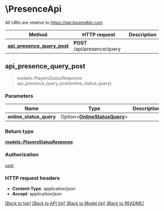 # \PresenceApi

All URIs are relative to *https://api.beamable.com*

Method | HTTP request | Description
------------- | ------------- | -------------
[**api_presence_query_post**](PresenceApi.md#api_presence_query_post) | **POST** /api/presence/query | 



## api_presence_query_post

> models::PlayersStatusResponse api_presence_query_post(online_status_query)


### Parameters


Name | Type | Description  | Required | Notes
------------- | ------------- | ------------- | ------------- | -------------
**online_status_query** | Option<[**OnlineStatusQuery**](OnlineStatusQuery.md)> |  |  |

### Return type

[**models::PlayersStatusResponse**](PlayersStatusResponse.md)

### Authorization

[user](../README.md#user)

### HTTP request headers

- **Content-Type**: application/json
- **Accept**: application/json

[[Back to top]](#) [[Back to API list]](../README.md#documentation-for-api-endpoints) [[Back to Model list]](../README.md#documentation-for-models) [[Back to README]](../README.md)

